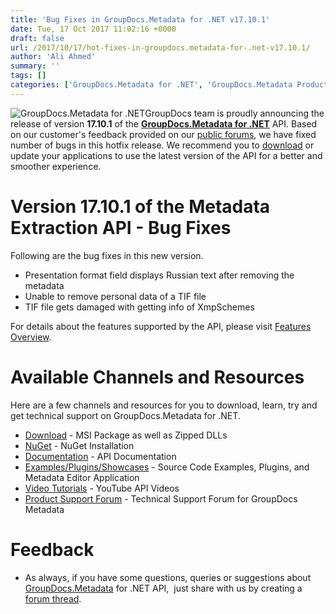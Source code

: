 ```yaml
---
title: 'Bug Fixes in GroupDocs.Metadata for .NET v17.10.1'
date: Tue, 17 Oct 2017 11:02:16 +0000
draft: false
url: /2017/10/17/hot-fixes-in-groupdocs.metadata-for-.net-v17.10.1/
author: 'Ali Ahmed'
summary: ''
tags: []
categories: ['GroupDocs.Metadata for .NET', 'GroupDocs.Metadata Product Family']
---
```


![GroupDocs.Metadata for .NET](http://blog.groupdocs.com/wp-content/uploads/sites/4/2017/06/groupdocs-metadata-net.png "GroupDocs-Metadata-theme-100x100")GroupDocs team is proudly announcing the release of version **17.10.1** of the [**GroupDocs.Metadata for .NET**](http://www.groupdocs.com/products/metadata/net) API. Based on our customer's feedback provided on our [public forums](https://forum.groupdocs.com/c/metadata), we have fixed number of bugs in this hotfix release. We recommend you to [download](https://downloads.groupdocs.com/metadata/net/new-releases/groupdocs.metadata-for-.net-17.10.1/) or update your applications to use the latest version of the API for a better and smoother experience.

# Version 17.10.1 of the Metadata Extraction API - Bug Fixes

Following are the bug fixes in this new version.

*   Presentation format field displays Russian text after removing the metadata
*   Unable to remove personal data of a TIF file
*   TIF file gets damaged with getting info of XmpSchemes

For details about the features supported by the API, please visit [Features Overview](https://docs.groupdocs.com/display/metadatanet/Features+Overview).

# Available Channels and Resources

Here are a few channels and resources for you to download, learn, try and get technical support on GroupDocs.Metadata for .NET.

*   [Download](https://downloads.groupdocs.com/metadata/net/new-releases/groupdocs.metadata-for-.net-17.10.1/ "GroupDocs.Metadata MSI") - MSI Package as well as Zipped DLLs
*   [NuGet](https://www.nuget.org/packages/GroupDocs.Metadata/ "GroupDocs.Metadata Nuget Package") - NuGet Installation
*   [Documentation](https://docs.groupdocs.com/display/metadatanet/Getting+Started "Metadata API documentation") - API Documentation
*   [Examples/Plugins/Showcases](https://github.com/groupdocs-metadata/GroupDocs.Metadata-for-.NET/tree/master/Examples "How to use Metadata API") - Source Code Examples, Plugins, and Metadata Editor Application
*   [Video Tutorials](https://www.youtube.com/watch?v=hOJ0eOtuWUs&list=PL25CTxMCj5vOw2EECdY7g2z4O2odafxC_ "Metadata API YouTube Tutorials") - YouTube API Videos
*   [Product Support Forum](https://forum.groupdocs.com/c/metadata) - Technical Support Forum for GroupDocs Metadata

# Feedback

*   As always, if you have some questions, queries or suggestions about [GroupDocs.Metadata](http://www.groupdocs.com/products/metadata/net ".NET Metadata API") for .NET API,  just share with us by creating a [forum thread](https://forum.groupdocs.com/c/metadata).




